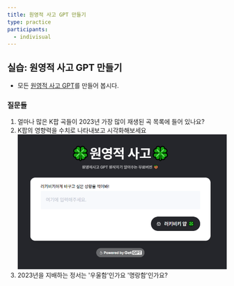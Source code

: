 ```yaml
---
title: 원영적 사고 GPT 만들기
type: practice
participants:
  - indivisual
---
```

## 실습: 원영적 사고 GPT 만들기

- 모든 [원영적 사고 GPT](https://getgpt.app/play/1drEpYwXhT?list=d9926747-7a55-4b38-a80d-2982de281d5f)를 만들어 봅시다.

### 질문들

1. 얼마나 많은 K팝 곡들이 2023년 가장 많이 재생된 곡 목록에 들어 있나요?
2. K팝의 영향력을 수치로 나타내보고 시각화해보세요
![](../attachments/gpt-wonyoung-thinking.png)
3. 2023년을 지배하는 정서는 '우울함'인가요 '명랑함'인가요?